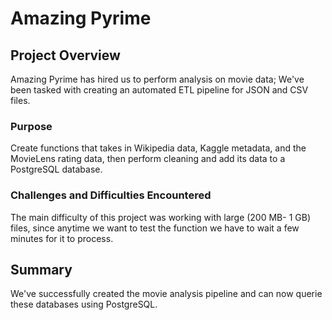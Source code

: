 # Amazing Pyrime
## Project Overview
Amazing Pyrime has hired us to perform analysis on movie data; We've been tasked with creating an automated ETL pipeline for JSON and CSV files. 

### Purpose
Create functions that takes in Wikipedia data, Kaggle metadata, and the MovieLens rating data, then perform cleaning and add its data to a PostgreSQL database.

### Challenges and Difficulties Encountered
The main difficulty of this project was working with large (200 MB- 1 GB) files, since anytime we want to test the function we have to wait a few minutes for it to process. 

## Summary
We've successfully created the movie analysis pipeline and can now querie these databases using PostgreSQL.
